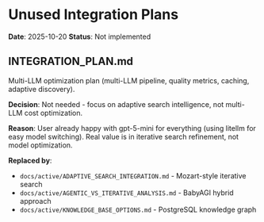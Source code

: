 # Unused Integration Plans

**Date**: 2025-10-20
**Status**: Not implemented

## INTEGRATION_PLAN.md
Multi-LLM optimization plan (multi-LLM pipeline, quality metrics, caching, adaptive discovery).

**Decision**: Not needed - focus on adaptive search intelligence, not multi-LLM cost optimization.

**Reason**: User already happy with gpt-5-mini for everything (using litellm for easy model switching). Real value is in iterative search refinement, not model optimization.

**Replaced by**:
- `docs/active/ADAPTIVE_SEARCH_INTEGRATION.md` - Mozart-style iterative search
- `docs/active/AGENTIC_VS_ITERATIVE_ANALYSIS.md` - BabyAGI hybrid approach
- `docs/active/KNOWLEDGE_BASE_OPTIONS.md` - PostgreSQL knowledge graph
